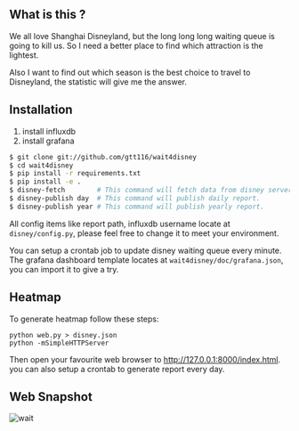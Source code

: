 ## What is this ?

We all love Shanghai Disneyland, but the long long long waiting queue is going to kill
us. So I need a better place to find which attraction is the lightest. 

Also I want to find out which season is the best choice to travel to
Disneyland, the statistic will give me the answer.


## Installation

1. install influxdb
2. install grafana

```bash
$ git clone git://github.com/gtt116/wait4disney
$ cd wait4disney
$ pip install -r requirements.txt
$ pip install -e .
$ disney-fetch        # This command will fetch data from disney server and insert into influxdb.
$ disney-publish day  # This command will publish daily report.
$ disney-publish year # This command will publish yearly report.
```
All config items like report path, influxdb username locate at `disney/config.py`, please feel 
free to change it to meet your environment.

You can setup a crontab job to update disney waiting queue every minute.
The grafana dashboard template locates at `wait4disney/doc/grafana.json`, you can
import it to give a try.

## Heatmap

To generate heatmap follow these steps:

```
python web.py > disney.json
python -mSimpleHTTPServer
```

Then open your favourite web browser to http://127.0.0.1:8000/index.html.
you can also setup a crontab to generate report every day.

## Web Snapshot

![wait](https://raw.githubusercontent.com/gtt116/wait4disney/master/doc/snapshot2018.png)
